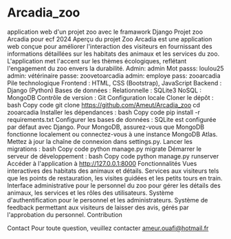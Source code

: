 # Arcadia_zoo
application web d'un projet zoo avec le framawork Django
Projet zoo Arcadia pour ecf 2024
Aperçu du projet
Zoo Arcadia est une application web conçue pour améliorer l'interaction des visiteurs en fournissant des informations détaillées sur les habitats des animaux et les services du zoo. L'application met l'accent sur les thèmes écologiques, reflétant l'engagement du zoo envers la durabilité.
Admin: admin
Mot passs: loulou25
admin: vétérinaire 
passe: zoovetoarcadia
admin: employe
pass: zooarcadia
Pile technologique
Frontend : HTML, CSS (Bootstrap), JavaScript
Backend : Django (Python)
Bases de données :
Relationnelle : SQLite3
NoSQL : MongoDB
Contrôle de version : Git
Configuration locale
Cloner le dépôt :
bash
Copy code
git clone https://github.com/Ameut/Arcadia_zoo
cd zooarcadia
Installer les dépendances :
bash
Copy code
pip install -r requirements.txt
Configurer les bases de données :
SQLite est configurée par défaut avec Django.
Pour MongoDB, assurez-vous que MongoDB fonctionne localement ou connectez-vous à une instance MongoDB Atlas. Mettez à jour la chaîne de connexion dans settings.py.
Lancer les migrations :
bash
Copy code
python manage.py migrate
Démarrer le serveur de développement :
bash
Copy code
python manage.py runserver
Accéder à l'application à http://127.0.0.1:8000
Fonctionnalités
Vues interactives des habitats des animaux et détails.
Services aux visiteurs tels que les points de restauration, les visites guidées et les petits tours en train.
Interface administrative pour le personnel du zoo pour gérer les détails des animaux, les services et les rôles des utilisateurs.
Système d'authentification pour le personnel et les administrateurs.
Système de feedback permettant aux visiteurs de laisser des avis, gérés par l'approbation du personnel.
Contribution




Contact
Pour toute question, veuillez contacter ameur.ouafi@hotmail.fr
